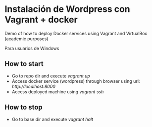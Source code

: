 # Instalación de Wordpress con Vagrant + docker
Demo of how to deploy Docker services using Vagrant and VirtualBox (academic purposes)

Para usuarios de Windows

## How to start
- Go to repo dir and execute *vagrant up*
- Access docker service (wordpress) through browser using url: *http://localhost:8000*
- Access deployed machine using *vagrant ssh*

## How to stop
- Go to base dir and execute *vagrant halt*
